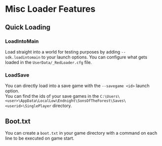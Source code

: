 # Misc Loader Features
## Quick Loading
### LoadIntoMain
Load straight into a world for testing purposes by adding `--sdk.loadintomain` to your launch options.
You can configure what gets loaded in the `UserData/_RedLoader.cfg` file.

### LoadSave
You can directly load into a save game with the `--savegame <id>` launch option.  
You can find the ids of your save games in the `C:\Users\<user>\AppData\LocalLow\Endnight\SonsOfTheForest\Saves\<userid>\SinglePlayer` directory.

## Boot.txt
You can create a `boot.txt` in your game directory with a command on each line to be executed on game start.